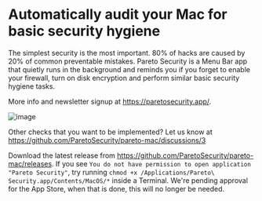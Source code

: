 # Automatically audit your Mac for basic security hygiene


The simplest security is the most important. 80% of hacks are caused by 20% of common preventable mistakes. Pareto Security is a Menu Bar app that quietly runs in the background and reminds you if you forget to enable your firewall, turn on disk encryption and perform similar basic security hygiene tasks.

More info and newsletter signup at https://paretosecurity.app/.

![image](https://user-images.githubusercontent.com/239513/126497099-1b89a8ef-68f2-4aae-9f05-f124748685d2.png)

Other checks that you want to be implemented? Let us know at https://github.com/ParetoSecurity/pareto-mac/discussions/3

Download the latest release from https://github.com/ParetoSecurity/pareto-mac/releases. If you see `You do not have permission to open application "Pareto Security"`, try running `chmod +x /Applications/Pareto\ Security.app/Contents/MacOS/*` inside a Terminal. We're pending approval for the App Store, when that is done, this will no longer be needed. 
